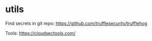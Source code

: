 # utils

Find secrets in git repo: https://github.com/trufflesecurity/trufflehog

Tools:
https://cloudsectools.com/
